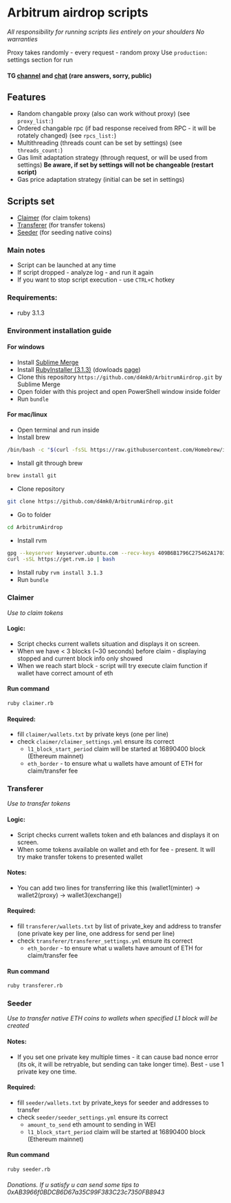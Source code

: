 # Arbitrum airdrop scripts

*All responsibility for running scripts lies entirely on your shoulders*
*No warranties*


Proxy takes randomly - every request - random proxy
Use `production:` settings section for run

#### TG [channel](https://t.me/arbitrum_airdrop_ruby_script) and [chat](https://t.me/arbitrum_airdrop_rb_script_chat) (rare answers, sorry, public)


## Features
- Random changable proxy (also can work without proxy) (see `proxy_list:`)
- Ordered changable rpc (if bad response received from RPC - it will be rotately changed) (see `rpcs_list:`)
- Multithreading (threads count can be set by settings) (see `threads_count:`)
- Gas limit adaptation strategy (through request, or will be used from settings) __Be aware, if set by settings will not be changeable (restart script)__
- Gas price adaptation strategy (initial can be set in settings)

## Scripts set
- [Claimer](#claimer) (for claim tokens)
- [Transferer](#transferer) (for transfer tokens)
- [Seeder](#seeder) (for seeding native coins)


### Main notes
- Script can be launched at any time
- If script dropped - analyze log - and run it again
- If you want to stop script execution - use `CTRL+C` hotkey

### Requirements:
- ruby 3.1.3

### Environment installation guide
#### For windows
- Install [Sublime Merge](https://www.sublimemerge.com/)
- Install [RubyInstaller (3.1.3)](https://github.com/oneclick/rubyinstaller2/releases/download/RubyInstaller-3.1.3-1/rubyinstaller-devkit-3.1.3-1-x64.exe) (dowloads [page](https://rubyinstaller.org/downloads/))
- Clone this repository `https://github.com/d4mk0/ArbitrumAirdrop.git` by Sublime Merge
- Open folder with this project and open PowerShell window inside folder
- Run `bundle`

#### For mac/linux
- Open terminal and run inside
- Install brew
```sh
/bin/bash -c "$(curl -fsSL https://raw.githubusercontent.com/Homebrew/install/HEAD/install.sh)"
```
- Install git through brew
```sh
brew install git
```
- Clone repository
```sh
git clone https://github.com/d4mk0/ArbitrumAirdrop.git
```
- Go to folder
```sh
cd ArbitrumAirdrop
```
- Install rvm
```sh
gpg --keyserver keyserver.ubuntu.com --recv-keys 409B6B1796C275462A1703113804BB82D39DC0E3 7D2BAF1CF37B13E2069D6956105BD0E739499BDB
curl -sSL https://get.rvm.io | bash
```
- Install ruby `rvm install 3.1.3`
- Run `bundle`



### Claimer
_Use to claim tokens_

#### Logic:
- Script checks current wallets situation and displays it on screen.
- When we have < 3 blocks (~30 seconds) before claim - displaying stopped and current block info only showed
- When we reach start block - script will try execute claim function if wallet have correct amount of eth

#### Run command
```sh
ruby claimer.rb
```

#### Required:
- fill `claimer/wallets.txt` by private keys (one per line)
- check `claimer/claimer_settings.yml` ensure its correct
    - `l1_block_start_period` claim will be started at 16890400 block (Ethereum mainnet)
    - `eth_border` - to ensure what u wallets have amount of ETH for claim/transfer fee

### Transferer

_Use to transfer tokens_

#### Logic:
- Script checks current wallets token and eth balances and displays it on screen.
- When some tokens available on wallet and eth for fee - present. It will try make transfer tokens to presented wallet

#### Notes:
- You can add two lines for transferring like this (wallet1(minter) -> wallet2(proxy) -> wallet3(exchange))

#### Required:
- fill `transferer/wallets.txt` by list of private_key and address to transfer (one private key per line, one address for send per line)
- check `transferer/transferer_settings.yml` ensure its correct
    - `eth_border` - to ensure what u wallets have amount of ETH for claim/transfer fee

#### Run command
```sh
ruby transferer.rb
```

### Seeder

_Use to transfer native ETH coins to wallets when specified L1 block will be created_

#### Notes:
- If you set one private key multiple times - it can cause bad nonce error (its ok, it will be retryable, but sending can take longer time). Best - use 1 private key one time.

#### Required:
- fill `seeder/wallets.txt` by private_keys for seeder and addresses to transfer
- check `seeder/seeder_settings.yml` ensure its correct
    - `amount_to_send` eth amount to sending in WEI
    - `l1_block_start_period` claim will be started at 16890400 block (Ethereum mainnet)
    
#### Run command
```sh
ruby seeder.rb
```

###### Donations. If u satisfy u can send some tips to 0xAB3966f0BDCB6D67a35C99F383C23c7350FB8943
